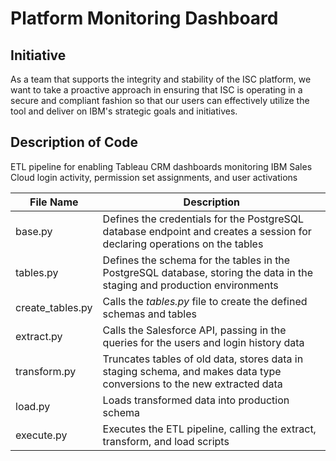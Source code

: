 # Platform Monitoring Dashboard

## Initiative
As a team that supports the integrity and stability of the ISC platform, we want to take a proactive approach in ensuring that ISC is operating in a secure and compliant fashion so that our users can effectively utilize the tool and deliver on IBM's strategic goals and initiatives.

## Description of Code

ETL pipeline for enabling Tableau CRM dashboards monitoring IBM Sales Cloud login activity, permission set assignments, and user activations

|**File Name**|**Description**|
|------|-----|
|base.py|Defines the credentials for the PostgreSQL database endpoint and creates a session for declaring operations on the tables|
|tables.py|Defines the schema for the tables in the PostgreSQL database, storing the data in the staging and production environments| 
|create_tables.py |Calls the *tables.py* file to create the defined schemas and tables|
|extract.py|Calls the Salesforce API, passing in the queries for the users and login history data|
|transform.py|Truncates tables of old data, stores data in staging schema, and makes data type conversions to the new extracted data|
|load.py|Loads transformed data into production schema|
|execute.py|Executes the ETL pipeline, calling the extract, transform, and load scripts|
